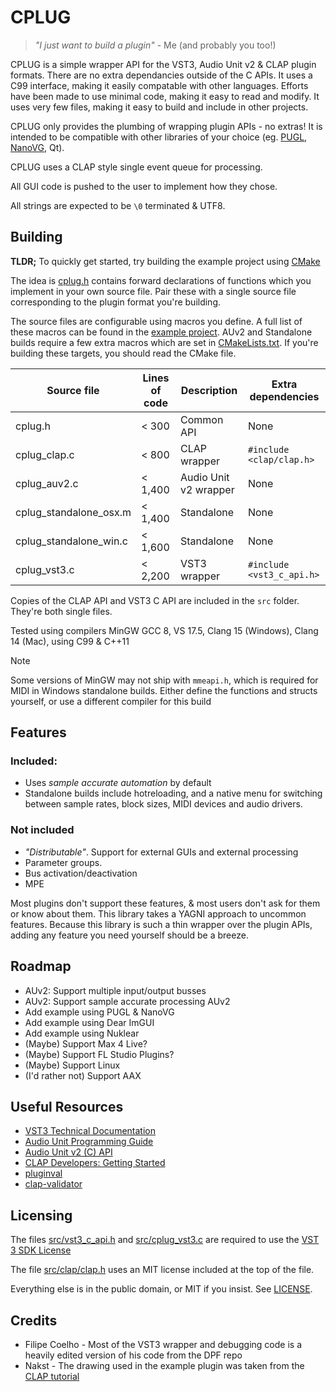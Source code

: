 # CPLUG

> _"I just want to build a plugin"_ - Me (and probably you too!)

CPLUG is a simple wrapper API for the VST3, Audio Unit v2 & CLAP plugin formats. There are no extra dependancies outside of the C APIs. It uses a C99 interface, making it easily compatable with other languages. Efforts have been made to use minimal code, making it easy to read and modify. It uses very few files, making it easy to build and include in other projects.

CPLUG only provides the plumbing of wrapping plugin APIs - no extras! It is intended to be compatible with other libraries of your choice (eg. [PUGL](https://github.com/lv2/pugl), [NanoVG](https://github.com/memononen/nanovg), Qt).

CPLUG uses a CLAP style single event queue for processing.

All GUI code is pushed to the user to implement how they chose.

All strings are expected to be `\0` terminated & UTF8.

## Building

**TLDR;** To quickly get started, try building the example project using [CMake](CMakeLists.txt)

The idea is [cplug.h](src/cplug.h) contains forward declarations of functions which you implement in your own source file. Pair these with a single source file corresponding to the plugin format you're building.

The source files are configurable using macros you define. A full list of these macros can be found in the [example project](example/config.h). AUv2 and Standalone builds require a few extra macros which are set in [CMakeLists.txt](CMakeLists.txt). If you're building these targets, you should read the CMake file.

| Source file            | Lines of code | Description           | Extra dependencies        |
| ---------------------- | ------------- | --------------------- | ------------------------- |
| cplug.h                | < 300         | Common API            | None                      |
| cplug_clap.c           | < 800         | CLAP wrapper          | `#include <clap/clap.h>`  |
| cplug_auv2.c           | < 1,400       | Audio Unit v2 wrapper | None                      |
| cplug_standalone_osx.m | < 1,400       | Standalone            | None                      |
| cplug_standalone_win.c | < 1,600       | Standalone            | None                      |
| cplug_vst3.c           | < 2,200       | VST3 wrapper          | `#include <vst3_c_api.h>` |

Copies of the CLAP API and VST3 C API are included in the `src` folder. They're both single files.

Tested using compilers MinGW GCC 8, VS 17.5, Clang 15 (Windows), Clang 14 (Mac), using C99 & C++11

> [!NOTE]
> Some versions of MinGW may not ship with `mmeapi.h`, which is required for MIDI in Windows standalone builds. Either define the functions and structs yourself, or use a different compiler for this build

## Features

### Included:

- Uses _sample accurate automation_ by default
- Standalone builds include hotreloading, and a native menu for switching between sample rates, block sizes, MIDI devices and audio drivers.

### **Not** included

-   _"Distributable"_. Support for external GUIs and external processing
-   Parameter groups.
-   Bus activation/deactivation
-   MPE

Most plugins don't support these features, & most users don't ask for them or know about them. This library takes a YAGNI approach to uncommon features. Because this library is such a thin wrapper over the plugin APIs, adding any feature you need yourself should be a breeze.

## Roadmap

-   AUv2: Support multiple input/output busses
-   AUv2: Support sample accurate processing AUv2
-   Add example using PUGL & NanoVG
-   Add example using Dear ImGUI
-   Add example using Nuklear
-   (Maybe) Support Max 4 Live?
-   (Maybe) Support FL Studio Plugins?
-   (Maybe) Support Linux
-   (I'd rather not) Support AAX

## Useful Resources

-   [VST3 Technical Documentation](https://steinbergmedia.github.io/vst3_dev_portal/pages/Technical+Documentation/Index.html)
-   [Audio Unit Programming Guide](https://developer.apple.com/library/archive/documentation/MusicAudio/Conceptual/AudioUnitProgrammingGuide/Introduction/Introduction.html)
-   [Audio Unit v2 (C) API](https://developer.apple.com/documentation/audiotoolbox/audio_unit_v2_c_api?language=objc)
-   [CLAP Developers: Getting Started](https://cleveraudio.org/developers-getting-started/)
-   [pluginval](https://github.com/Tracktion/pluginval)
-   [clap-validator](https://github.com/free-audio/clap-validator)

## Licensing

The files [src/vst3_c_api.h](src/vst3_c_api.h) and [src/cplug_vst3.c](src/cplug_vst3.c) are required to use the [VST 3 SDK License](https://forums.steinberg.net/t/vst-3-sdk-license/201637)

The file [src/clap/clap.h](src/clap/clap.h) uses an MIT license included at the top of the file.

Everything else is in the public domain, or MIT if you insist. See [LICENSE](LICENSE).

## Credits

- Filipe Coelho - Most of the VST3 wrapper and debugging code is a heavily edited version of his code from the DPF repo
- Nakst - The drawing used in the example plugin was taken from the [CLAP tutorial](https://nakst.gitlab.io/tutorial/clap-part-1.html)
